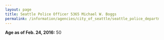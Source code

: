 ```yaml
---
layout: page
title: Seattle Police Officer 5365 Michael W. Boggs
permalink: /information/agencies/city_of_seattle/seattle_police_department/copbook/5365/
---
```


**Age as of Feb. 24, 2016:** 50
